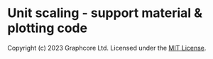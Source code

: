 # Unit scaling - support material & plotting code

Copyright (c) 2023 Graphcore Ltd. Licensed under the [MIT License](LICENSE).
